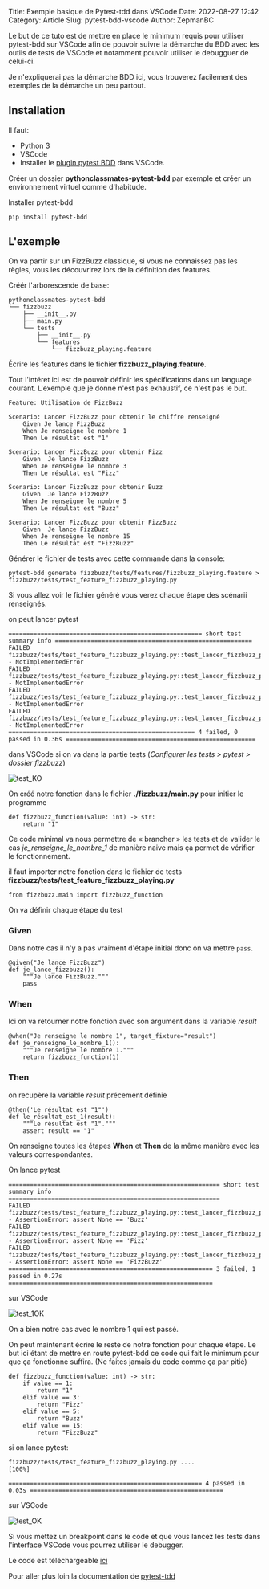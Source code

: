 Title: Exemple basique de Pytest-tdd dans VSCode
Date: 2022-08-27 12:42
Category: Article
Slug: pytest-bdd-vscode
Author: ZepmanBC

Le but de ce tuto est de mettre en place le minimum requis pour utiliser pytest-bdd sur VSCode afin de pouvoir suivre la démarche du BDD avec les outils de tests de VSCode et notamment pouvoir utiliser le debugguer de celui-ci.

Je n'expliquerai pas la démarche BDD ici, vous trouverez facilement des exemples de la démarche un peu partout.

## Installation

Il faut:

- Python 3
- VSCode
- Installer le [plugin pytest BDD](https://marketplace.visualstudio.com/items?itemName=vtenentes.bdd) dans VSCode.

Créer un dossier **pythonclassmates-pytest-bdd** par exemple et créer un environnement virtuel comme d'habitude.

Installer pytest-bdd

    pip install pytest-bdd


## L'exemple

On va partir sur un FizzBuzz classique, si vous ne connaissez pas les règles, vous les découvrirez lors de la définition des features.

Créér l'arborescende de base:

    pythonclassmates-pytest-bdd
    └── fizzbuzz
        ├── __init__.py
        ├── main.py
        └── tests
            ├── __init__.py
            └── features
                └── fizzbuzz_playing.feature

Écrire les features dans le fichier **fizzbuzz_playing.feature**.

Tout l'intéret ici est de pouvoir définir les spécifications dans un language courant. L'exemple que je donne n'est pas exhaustif, ce n'est pas le but.

    Feature: Utilisation de FizzBuzz

    Scenario: Lancer FizzBuzz pour obtenir le chiffre renseigné
        Given Je lance FizzBuzz
        When Je renseigne le nombre 1
        Then Le résultat est "1"

    Scenario: Lancer FizzBuzz pour obtenir Fizz
        Given  Je lance FizzBuzz
        When Je renseigne le nombre 3
        Then Le résultat est "Fizz"

    Scenario: Lancer FizzBuzz pour obtenir Buzz
        Given  Je lance FizzBuzz
        When Je renseigne le nombre 5
        Then Le résultat est "Buzz"

    Scenario: Lancer FizzBuzz pour obtenir FizzBuzz
        Given  Je lance FizzBuzz
        When Je renseigne le nombre 15
        Then Le résultat est "FizzBuzz"

Générer le fichier de tests avec cette commande dans la console:

    pytest-bdd generate fizzbuzz/tests/features/fizzbuzz_playing.feature > fizzbuzz/tests/test_feature_fizzbuzz_playing.py

Si vous allez voir le fichier généré vous verez chaque étape des scénarii renseignés.

on peut lancer pytest

    ====================================================== short test summary info =======================================================
    FAILED fizzbuzz/tests/test_feature_fizzbuzz_playing.py::test_lancer_fizzbuzz_pour_obtenir_buzz - NotImplementedError
    FAILED fizzbuzz/tests/test_feature_fizzbuzz_playing.py::test_lancer_fizzbuzz_pour_obtenir_fizz - NotImplementedError
    FAILED fizzbuzz/tests/test_feature_fizzbuzz_playing.py::test_lancer_fizzbuzz_pour_obtenir_fizzbuzz - NotImplementedError
    FAILED fizzbuzz/tests/test_feature_fizzbuzz_playing.py::test_lancer_fizzbuzz_pour_obtenir_le_chiffre_renseigné - NotImplementedError
    ==================================================== 4 failed, 0 passed in 0.36s =====================================================

dans VSCode si on va dans la partie tests (*Configurer les tests > pytest > dossier fizzbuzz*)

![test_KO](../extra/images/pytest-bdd-vscode/test_ko.png)

On créé notre fonction dans le fichier **./fizzbuzz/main.py** pour initier le programme

    def fizzbuzz_function(value: int) -> str:
        return "1"

Ce code minimal va nous permettre de « brancher » les tests et de valider le cas *je_renseigne_le_nombre_1* de manière naive mais ça permet de vérifier le fonctionnement.

il faut importer notre fonction dans le fichier de tests **fizzbuzz/tests/test_feature_fizzbuzz_playing.py**

    from fizzbuzz.main import fizzbuzz_function

On va définir chaque étape du test

### Given

Dans notre cas il n'y a pas vraiment d'étape initial donc on va mettre `pass`.

    @given("Je lance FizzBuzz")
    def je_lance_fizzbuzz():
        """Je lance FizzBuzz."""
        pass

### When

Ici on va retourner notre fonction avec son argument dans la variable *result*

    @when("Je renseigne le nombre 1", target_fixture="result")
    def je_renseigne_le_nombre_1():
        """Je renseigne le nombre 1."""
        return fizzbuzz_function(1)

### Then

on recupère la variable *result* précement définie

    @then('Le résultat est "1"')
    def le_résultat_est_1(result):
        """Le résultat est "1"."""
        assert result == "1"

On renseigne toutes les étapes **When** et **Then** de la même manière avec les valeurs correspondantes.

On lance pytest

    =========================================================== short test summary info ===========================================================
    FAILED fizzbuzz/tests/test_feature_fizzbuzz_playing.py::test_lancer_fizzbuzz_pour_obtenir_buzz - AssertionError: assert None == 'Buzz'
    FAILED fizzbuzz/tests/test_feature_fizzbuzz_playing.py::test_lancer_fizzbuzz_pour_obtenir_fizz - AssertionError: assert None == 'Fizz'
    FAILED fizzbuzz/tests/test_feature_fizzbuzz_playing.py::test_lancer_fizzbuzz_pour_obtenir_fizzbuzz - AssertionError: assert None == 'FizzBuzz'
    ========================================================= 3 failed, 1 passed in 0.27s =========================================================

sur VSCode

![test_1OK](../extra/images/pytest-bdd-vscode/test_1ok.png)

On a bien notre cas avec le nombre 1 qui est passé.

On peut maintenant écrire le reste de notre fonction pour chaque étape. Le but ici étant de mettre en route pytest-bdd ce code qui fait le minimum pour que ça fonctionne suffira. (Ne faites jamais du code comme ça par pitié)

    def fizzbuzz_function(value: int) -> str:
        if value == 1:
            return "1"
        elif value == 3:
            return "Fizz"
        elif value == 5:
            return "Buzz"
        elif value == 15:
            return "FizzBuzz"

si on lance pytest:

    fizzbuzz/tests/test_feature_fizzbuzz_playing.py ....                                                                     [100%]

    ====================================================== 4 passed in 0.03s ======================================================

sur VSCode

![test_OK](../extra/images/pytest-bdd-vscode/test_ok.png)

Si vous mettez un breakpoint dans le code et que vous lancez les tests dans l'interface VSCode vous pourrez utiliser le debugger.

Le code est téléchargeable [ici](../extra/images/pytest-bdd-vscode/pythonclassmates-pytest-bdd.zip)

Pour aller plus loin la documentation de [pytest-tdd](https://pytest-bdd.readthedocs.io/en/latest/)
